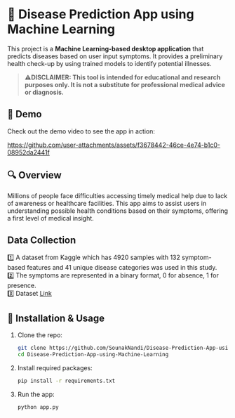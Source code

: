 # 🧠 Disease Prediction App using Machine Learning

This project is a **Machine Learning-based desktop application** that predicts diseases based on user input symptoms. It provides a preliminary health check-up by using trained models to identify potential illnesses.

> **⚠️DISCLAIMER: This tool is intended for educational and research purposes only. It is not a substitute for professional medical advice or diagnosis.**

## 🎥 Demo
Check out the demo video to see the app in action:

https://github.com/user-attachments/assets/f3678442-46ce-4e74-b1c0-08952da2441f

## 🔍 Overview

Millions of people face difficulties accessing timely medical help due to lack of awareness or healthcare facilities. This app aims to assist users in understanding possible health conditions based on their symptoms, offering a first level of medical insight.

## Data Collection

1️⃣ A dataset from Kaggle which has 4920 samples with 132 symptom-based features and 41 unique disease categories was used in this study.  
2️⃣ The symptoms are represented in a binary format, 0 for absence, 1 for presence.  
3️⃣ Dataset [Link](https://www.youtube.com/redirect?event=video_description&redir_token=QUFFLUhqbW5hNnhFYTFmMHpMSW9vZjl2NmtMZXpsZHRSd3xBQ3Jtc0ttbVBtalJ2M1g4NGVPU3dhMmg1T0JybktYT2lZMGhmbTRQUjNhQ04wOHJXWmJvckFGVHNWQnEwQVpPRmVIZ1ZvZnNEcVI3bzhrZS1HY0c4M1h1UGE0RnlBRGpONTRfeDBCSUZNdDZxX2lFcTI2eTFFMA&q=https%3A%2F%2Fwww.kaggle.com%2Fdatasets%2Fnoorsaeed%2Fmedicine-recommendation-system-dataset&v=1xHU20MgvqI) 

## 🔧 Installation & Usage

1. Clone the repo:
   ```bash
   git clone https://github.com/SounakNandi/Disease-Prediction-App-using-Machine-Learning
   cd Disease-Prediction-App-using-Machine-Learning
   ```

2. Install required packages:
   ```bash
   pip install -r requirements.txt
   ```

3. Run the app:
   ```bash
   python app.py
   ```

